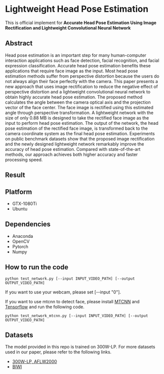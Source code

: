 # Lightweight Head Pose Estimation
This is official implement for **Accurate Head Pose Estimation Using Image Rectification and Lightweight Convolutional Neural Network**

## Abstract
Head pose estimation is an important step for many human-computer interaction applications such as face detection, facial recognition, and facial expression classification. Accurate head pose estimation benefits these applications that require face image as the input. Most head pose estimation methods suffer from perspective distortion because the users do not always align their face perfectly with the camera. This paper presents a new approach that uses image rectification to reduce the negative effect of perspective distortion and a lightweight convolutional neural network to obtain highly accurate head pose estimation. The proposed method calculates the angle between the camera optical axis and the projection vector of the face center. The face image is rectified using this estimated angle through perspective transformation. A lightweight network with the size of only 0.88 MB is designed to take the rectified face image as the input to perform head pose estimation. The output of the network, the head pose estimation of the rectified face image, is transformed back to the camera coordinate system as the final head pose estimation. Experiments on public benchmark datasets show that the proposed image rectification and the newly designed lightweight network remarkably improve the accuracy of head pose estimation. Compared with state-of-the-art methods, our approach achieves both higher accuracy and faster processing speed.

## Result


## Platform
+ GTX-1080Ti
+ Ubuntu

## Dependencies

+ Anaconda
+ OpenCV
+ Pytorch
+ Numpy

## How to run the code
```
python test_network.py [--input INPUT_VIDEO_PATH] [--output OUTPUT_VIDEO_PATH]
```
If you want to use your webcam, please set [--input "0"].

If you want to use mtcnn to detect face, please install [MTCNN](https://github.com/ipazc/mtcnn) and [Tensorflow](https://www.tensorflow.org/install) and run the following code.
```
python test_network_mtcnn.py [--input INPUT_VIDEO_PATH] [--output OUTPUT_VIDEO_PATH]
```


## Datasets

The model provided in this repo is trained on 300W-LP. For more datasets used in our paper, please refer to the following links.

+ [300W-LP, AFLW2000](http://www.cbsr.ia.ac.cn/users/xiangyuzhu/projects/3DDFA/main.htm)
+ [BIWI](https://data.vision.ee.ethz.ch/cvl/gfanelli/head_pose/head_forest.html)

